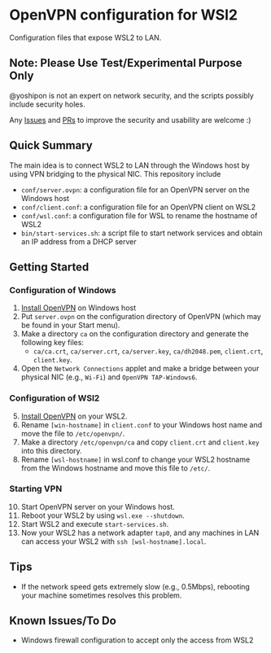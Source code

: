 # OpenVPN configuration for WSl2
Configuration files that expose WSL2 to LAN.

## Note: Please Use Test/Experimental Purpose Only
@yoshipon is not an expert on network security, and the scripts possibly include security holes.

Any [Issues](https://github.com/yoshipon/wsl-openvpn/issues) and [PRs](https://github.com/yoshipon/wsl-openvpn/pulls) to improve the security and usability are welcome  :)

## Quick Summary
The main idea is to connect WSL2 to LAN through the Windows host by using VPN bridging to the physical NIC.
This repository include
* `conf/server.ovpn`: a configuration file for an OpenVPN server on the Windows host
* `conf/client.conf`: a configuration file for an OpenVPN client on WSL2
* `conf/wsl.conf`: a configuration file for WSL to rename the hostname of WSL2
* `bin/start-services.sh`: a script file to start network services and obtain an IP address from a DHCP server

## Getting Started
### Configuration of Windows
1. [Install OpenVPN](https://openvpn.net/community-downloads-2/) on Windows host
2. Put `server.ovpn` on the configuration directory of OpenVPN (which may be found in your Start menu).
3. Make a directory `ca` on the configuration directory and generate the following key files:
   * `ca/ca.crt`, `ca/server.crt`, `ca/server.key`, `ca/dh2048.pem`, `client.crt`, `client.key`.
4. Open the `Network Connections` applet and make a bridge between your physical NIC (e.g., `Wi-Fi`) and `OpenVPN TAP-Windows6`.
### Configuration of WSl2
5. [Install OpenVPN](https://community.openvpn.net/openvpn/wiki/OpenvpnSoftwareRepos) on your WSL2.
6. Rename `[win-hostname]` in `client.conf` to your Windows host name and move the file to `/etc/openvpn/`.
7. Make a directory `/etc/openvpn/ca` and copy `client.crt` and `client.key` into this directory.
8. Rename `[wsl-hostname]` in wsl.conf to change your WSL2 hostname from the Windows hostname and move this file to `/etc/`.
### Starting VPN
10. Start OpenVPN server on your Windows host.
9. Reboot your WSL2 by using `wsl.exe --shutdown`.
11. Start WSL2 and execute `start-services.sh`.
12. Now your WSL2 has a network adapter `tap0`, and any machines in LAN can access your WSL2 with `ssh [wsl-hostname].local`.

## Tips
* If the network speed gets extremely slow (e.g., 0.5Mbps), rebooting your machine sometimes resolves this problem.

## Known Issues/To Do
* Windows firewall configuration to accept only the access from WSL2
